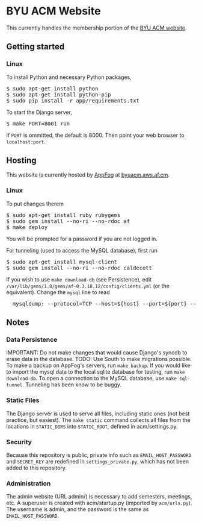 # BYU ACM Website
This currently handles the membership portion of the [BYU ACM website](http://acm.byu.edu).

## Getting started

### Linux
To install Python and necessary Python packages,
<pre>
$ sudo apt-get install python
$ sudo apt-get install python-pip
$ sudo pip install -r app/requirements.txt
</pre>

To start the Django server,
<pre>
$ make PORT=8001 run
</pre>
If `PORT` is ommitted, the default is 8000.
Then point your web browser to `localhost:port`.

## Hosting

This website is currently hosted by [AppFog](http://appfog.com) at [byuacm.aws.af.cm](http://byuacm.aws.af.cm).

### Linux
To put changes therem
<pre>
$ sudo apt-get install ruby rubygems
$ sudo gem install --no-ri --no-rdoc af
$ make deploy
</pre>
You will be prompted for a password if you are not logged in.

For tunneling (used to access the MySQL database), first run
<pre>
$ sudo apt-get install mysql-client
$ sudo gem install --no-ri --no-rdoc caldecott
</pre>
If you wish to use `make download-db` (see Persistence), edit `/var/lib/gems/1.8/gems/af-0.3.18.12/config/clients.yml` (or the equivalent). Change the `mysql` line to read
<pre>
  mysqldump: --protocol=TCP --host=${host} --port=${port} --user=${user} --password=${password} --compatible=ansi --skip-extended-insert --compact ${name} | tee ${Output file} | less
</pre>

## Notes

### Data Persistence
IMPORTANT: Do not make changes that would cause Django's syncdb to erase data in the database.
TODO: Use South to make migrations possible.
To make a backup on AppFog's servers, run `make backup`. If you would like to import the mysql data to the local sqlite database for testing, run `make download-db`.
To open a connection to the MySQL database, use `make sql-tunnel`.
Tunneling has been know to be buggy.

### Static Files
The Django server is used to serve all files, including static ones (not best practice, but easiest).
The `make static` command collects all files from the locations in `STATIC_DIRS` into `STATIC_ROOT`, defined in acm/settings.py.

### Security
Because this repository is public, private info such as `EMAIL_HOST_PASSWORD` and `SECRET_KEY` are redefined in `settings_private.py`, which has not been added to this repository.

### Administration
The admin website (URL admin/) is necessary to add semesters, meetings, etc.
A superuser is created with acm/startup.py (imported by `acm/urls.py`). The username is admin, and the password is the same as `EMAIL_HOST_PASSWORD`.
